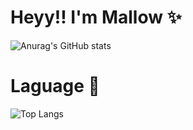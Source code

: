 # Heyy!! I'm Mallow ✨


![Anurag's GitHub stats](https://github-readme-stats.vercel.app/api?username=malfurra&show_icons=true&theme=tokyonight)

# Laguage 🔑

![Top Langs](https://github-readme-stats.vercel.app/api/top-langs/?username=malfurra&langs_count=8&theme=tokyonight)